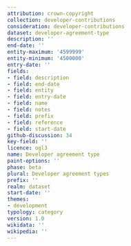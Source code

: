 ```yaml
---
attribution: crown-copyright
collection: developer-contributions
consideration: developer-contributions
dataset: developer-agreement-type
description: ''
end-date: ''
entity-maximum: '4599999'
entity-minimum: '4500000'
entry-date: ''
fields:
- field: description
- field: end-date
- field: entity
- field: entry-date
- field: name
- field: notes
- field: prefix
- field: reference
- field: start-date
github-discussion: 34
key-field: ''
licence: ogl3
name: Developer agreement type
paint-options: ''
phase: beta
plural: Developer agreement types
prefix: ''
realm: dataset
start-date: ''
themes:
- development
typology: category
version: 1.0
wikidata: ''
wikipedia: ''
---
```

